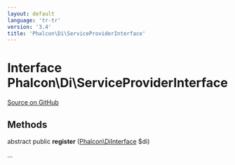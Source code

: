 ```yaml
---
layout: default
language: 'tr-tr'
version: '3.4'
title: 'Phalcon\Di\ServiceProviderInterface'
---
```


# Interface **Phalcon\Di\ServiceProviderInterface**

<a href="https://github.com/phalcon/cphalcon/tree/v3.4.0/phalcon/di/serviceproviderinterface.zep" class="btn btn-default btn-sm">Source on GitHub</a>

## Methods

abstract public **register** ([Phalcon\DiInterface](/3.4/en/api/Phalcon_DiInterface) $di)

...